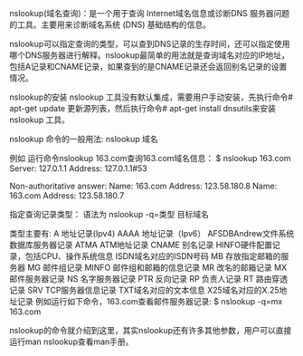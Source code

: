 
nslookup(域名查询)：是一个用于查询 Internet域名信息或诊断DNS 服务器问题的工具。主要用来诊断域名系统 (DNS) 基础结构的信息。
 
nslookup可以指定查询的类型，可以查到DNS记录的生存时间，还可以指定使用哪个DNS服务器进行解释。nslookup最简单的用法就是查询域名对应的IP地址，包括A记录和CNAME记录，如果查到的是CNAME记录还会返回别名记录的设置情况。 
 
nslookup的安装
nslookup 工具没有默认集成，需要用户手动安装，先执行命令# apt-get update 更新源列表，然后执行命令# apt-get install dnsutils来安装nslookup 工具。
 
nslookup 命令的一般用法:
 nslookup  域名
 
例如 运行命令nslookup 163.com查询163.com域名信息：
$ nslookup 163.com
Server:	127.0.1.1
Address:	127.0.1.1#53
 
Non-authoritative answer:
Name:	163.com
Address: 123.58.180.8
Name:	163.com
Address: 123.58.180.7
 
指定查询记录类型：
语法为 nslookup -q=类型 目标域名
 
类型主要有:
A 地址记录(Ipv4)
AAAA 地址记录（Ipv6）
AFSDBAndrew文件系统数据库服务器记录
ATMA ATM地址记录
CNAME 别名记录
HINFO硬件配置记录，包括CPU、操作系统信息
ISDN域名对应的ISDN号码
MB 存放指定邮箱的服务器
MG 邮件组记录
MINFO 邮件组和邮箱的信息记录
MR 改名的邮箱记录
MX邮件服务器记录
NS 名字服务器记录
PTR 反向记录
RP 负责人记录
RT 路由穿透记录
SRV TCP服务器信息记录
TXT域名对应的文本信息
X25域名对应的X.25地址记录
例如运行如下命令，163.com查看邮件服务器记录:
$ nslookup -q=mx 163.com
 
nslookup的命令就介绍到这里，其实nslookup还有许多其他参数，用户可以直接运行man nslookup查看man手册。
